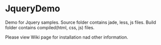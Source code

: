 # JqueryDemo
Demo for Jquery samples.
Source folder contains jade, less, js files. Build folder contains compiled(html, css, js) files.

Please view Wiki page for installation nad other information.
